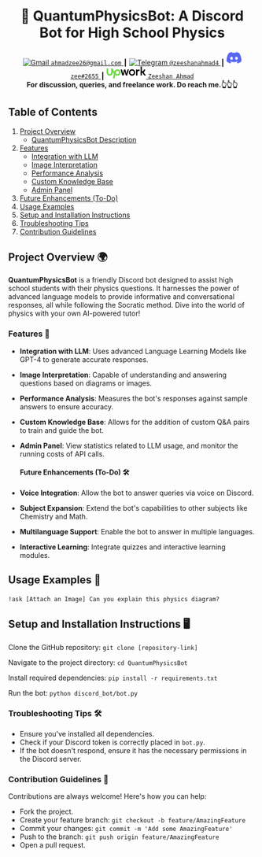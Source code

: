 <h1 align="center">🌌 QuantumPhysicsBot: A Discord Bot for High School Physics</h1>

<div align="center">
  <a href="https://mail.google.com/mail/u/?authuser=ahmadzee26@gmail.com">
    <img alt="Gmail" width="30px" src="https://edent.github.io/SuperTinyIcons/images/svg/gmail.svg" />
    <code>ahmadzee26@gmail.com</code>
  </a>
  <span> ┃ </span>
  
  <a href="https://t.me/zeeshanahmad4">
    <img alt="Telegram" width="30px" src="https://edent.github.io/SuperTinyIcons/images/svg/telegram.svg" />
    <code>@zeeshanahmad4</code>
  </a>
  <span> ┃ </span>
  
  <a href="https://discord.com">
    <img alt="Discord" width="30px" src="https://github.com/Zeeshanahmad4/RealEstateMate-WhatsApp-Group-Management-Bot/blob/main/discord-icon-svgrepo-com.svg" />
    <code>zee#2655</code>
  </a>
  <span> ┃ </span>
  
  <a href="https://www.upwork.com/freelancers/zeeshanahmad291">
    <img alt="Upwork" width="80px" src="https://github.com/Zeeshanahmad4/Zeeshanahmad4/blob/main/upwork.svg" />
    <code>Zeeshan Ahmad</code>
  </a>
  
  <br />
  <strong>For discussion, queries, and freelance work. Do reach me.👆👆👆</strong>
</div>


## Table of Contents

1. [Project Overview](https://github.com/Zeeshanahmad4/QuantumPhysicsBot-A-Discord-Bot-for-High-School-Physics#project-overview-🌍)
    - [QuantumPhysicsBot Description](https://github.com/Zeeshanahmad4/QuantumPhysicsBot-A-Discord-Bot-for-High-School-Physics#project-overview-🌍)
2. [Features](https://github.com/Zeeshanahmad4/QuantumPhysicsBot-A-Discord-Bot-for-High-School-Physics#features-🚀)
    - [Integration with LLM](https://github.com/Zeeshanahmad4/QuantumPhysicsBot-A-Discord-Bot-for-High-School-Physics#features-🚀)
    - [Image Interpretation](https://github.com/Zeeshanahmad4/QuantumPhysicsBot-A-Discord-Bot-for-High-School-Physics#features-🚀)
    - [Performance Analysis](https://github.com/Zeeshanahmad4/QuantumPhysicsBot-A-Discord-Bot-for-High-School-Physics#features-🚀)
    - [Custom Knowledge Base](https://github.com/Zeeshanahmad4/QuantumPhysicsBot-A-Discord-Bot-for-High-School-Physics#features-🚀)
    - [Admin Panel](https://github.com/Zeeshanahmad4/QuantumPhysicsBot-A-Discord-Bot-for-High-School-Physics#features-🚀)
3. [Future Enhancements (To-Do)](https://github.com/Zeeshanahmad4/QuantumPhysicsBot-A-Discord-Bot-for-High-School-Physics#future-enhancements-to-do-🛠)
4. [Usage Examples](https://github.com/Zeeshanahmad4/QuantumPhysicsBot-A-Discord-Bot-for-High-School-Physics#usage-examples-🧪)
5. [Setup and Installation Instructions](https://github.com/Zeeshanahmad4/QuantumPhysicsBot-A-Discord-Bot-for-High-School-Physics#setup-and-installation-instructions-🖥)
6. [Troubleshooting Tips](https://github.com/Zeeshanahmad4/QuantumPhysicsBot-A-Discord-Bot-for-High-School-Physics#troubleshooting-tips-🛠)
7. [Contribution Guidelines](https://github.com/Zeeshanahmad4/QuantumPhysicsBot-A-Discord-Bot-for-High-School-Physics#contribution-guidelines-🤝)



## Project Overview 🌍

**QuantumPhysicsBot** is a friendly Discord bot designed to assist high school students with their physics questions. It harnesses the power of advanced language models to provide informative and conversational responses, all while following the Socratic method. Dive into the world of physics with your own AI-powered tutor!

### Features 🚀

- **Integration with LLM**: Uses advanced Language Learning Models like GPT-4 to generate accurate responses.
- **Image Interpretation**: Capable of understanding and answering questions based on diagrams or images.
- **Performance Analysis**: Measures the bot's responses against sample answers to ensure accuracy.
- **Custom Knowledge Base**: Allows for the addition of custom Q&A pairs to train and guide the bot.
- **Admin Panel**: View statistics related to LLM usage, and monitor the running costs of API calls.
  
  #### Future Enhancements (To-Do) 🛠

- **Voice Integration**: Allow the bot to answer queries via voice on Discord.
- **Subject Expansion**: Extend the bot's capabilities to other subjects like Chemistry and Math.
- **Multilanguage Support**: Enable the bot to answer in multiple languages.
- **Interactive Learning**: Integrate quizzes and interactive learning modules.

## Usage Examples 🧪

``` !ask How does Newton's third law work?
!ask [Attach an Image] Can you explain this physics diagram?
 ```

## Setup and Installation Instructions 🖥

Clone the GitHub repository:
```git clone [repository-link]```

Navigate to the project directory:
```cd QuantumPhysicsBot```

Install required dependencies:
```pip install -r requirements.txt```

Run the bot:
```python discord_bot/bot.py```


### Troubleshooting Tips 🛠

- Ensure you've installed all dependencies.
- Check if your Discord token is correctly placed in `bot.py`.
- If the bot doesn't respond, ensure it has the necessary permissions in the Discord server.


### Contribution Guidelines 🤝

Contributions are always welcome! Here's how you can help:

- Fork the project.
- Create your feature branch: `git checkout -b feature/AmazingFeature`
- Commit your changes: `git commit -m 'Add some AmazingFeature'`
- Push to the branch: `git push origin feature/AmazingFeature`
- Open a pull request.





